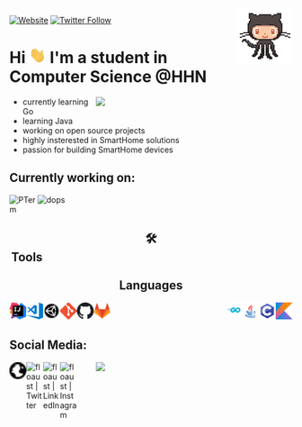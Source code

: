 <img align='right' src='images/octocat.gif' width='100"'>

[![Website](https://img.shields.io/website?label=florianbenediktaust.com&style=for-the-badge&url=https%3A%2F%2Fflorianbenediktaust.com)][website]
[![Twitter Follow](https://img.shields.io/twitter/follow/FlorianBAust?color=1DA1F2&logo=twitter&style=for-the-badge)](https://twitter.com/intent/follow?original_referer=https%3A%2F%2Fgithub.com%2FFlorianBAust&screen_name=FlorianBAust)

# Hi  <img src="images/Hi.gif" width="30px">  I'm a student in Computer Science @HHN

<img align='right' src='https://github-readme-stats.vercel.app/api?username=floaust&show_icons=true&theme=tokyonight' width='350"'>

- currently learning Go
- learning Java
- working on open source projects
- highly insterested in SmartHome solutions
- passion for building SmartHome devices

## Currently working on:

<a href="https://github.com/pterm/pterm"><img align="left" alt="PTerm" width="50px" src="https://avatars3.githubusercontent.com/u/71455014?s=200&v=4" /></a>
<a href="https://github.com/dops-cli/dops"><img align="left" alt="dops" width="50px" src="https://avatars2.githubusercontent.com/u/69481900?s=200&v=4" /></a>

<br />
<br />

<h2 align="center">🛠 Tools                                                                                                                                  Languages</h2>

<img align="left" alt="IntelliJ IDEA" width="30px" src="images/intellij.png" />
<img align="left" alt="Visual Studio Code" width="30px" src="images/visual-studio-code.png" />
<img align="left" alt="Unity" width="30px" src="images/unity.png" />
<img align="left" alt="Git" width="30px" src="images/git.png" />
<img align="left" alt="GitHub" width="30px" src="images/github.png" />
<img align="left" alt="GitLab" width="30px" src="images/gitlab.png" />

<img align="right" alt="Kotlin" width="30px" src="images/kotlin.png" />
<img align="right" alt="C" width="30px" src="images/c.png" />
<img align="right" alt="Java" width="30px" src="images/java.png" />
<img align="right" alt="Golang" width="30px" src="images/go.png" />

<br />
<br />

## Social Media:

<img align='right' src='https://github-readme-stats.vercel.app/api/wakatime?username=floaust&theme=tokyonight' width='350"'>

[<img align="left" alt="florianbenediktaustcom" width="30px" src="https://raw.githubusercontent.com/iconic/open-iconic/master/svg/globe.svg" />][website]
[<img align="left" alt="floaust | Twitter" width="30px" src="https://cdn.jsdelivr.net/npm/simple-icons@v3/icons/twitter.svg" />][twitter]
[<img align="left" alt="floaust | LinkedIn" width="30px" src="https://cdn.jsdelivr.net/npm/simple-icons@v3/icons/linkedin.svg" />][linkedin]
[<img align="left" alt="floaust | Instagram" width="30px" src="https://cdn.jsdelivr.net/npm/simple-icons@v3/icons/instagram.svg" />][instagram]

[website]: https://florianbenediktaust.com
[twitter]: https://twitter.com/FLorianBAust
[instagram]: https://www.instagram.com/florian.benedikt.aust/
[linkedin]: https://www.linkedin.com/in/florian-aust-b598951ba/
